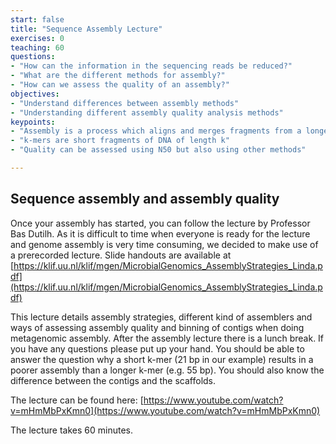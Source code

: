 ```yaml
---
start: false
title: "Sequence Assembly Lecture"
exercises: 0
teaching: 60
questions:
- "How can the information in the sequencing reads be reduced?"
- "What are the different methods for assembly?"
- "How can we assess the quality of an assembly?"
objectives:
- "Understand differences between assembly methods"
- "Understanding different assembly quality analysis methods"
keypoints:
- "Assembly is a process which aligns and merges fragments from a longer DNA sequence in order to reconstruct the original sequence."
- "k-mers are short fragments of DNA of length k"
- "Quality can be assessed using N50 but also using other methods"

---
```


## Sequence assembly and assembly quality

Once your assembly has started, you can follow the lecture by Professor Bas Dutilh. As it is difficult to time when everyone is ready for the lecture and genome assembly is very time consuming, we decided to make use of a prerecorded lecture. Slide handouts are available at [https://klif.uu.nl/klif/mgen/MicrobialGenomics_AssemblyStrategies_Linda.pdf](https://klif.uu.nl/klif/mgen/MicrobialGenomics_AssemblyStrategies_Linda.pdf)

This lecture details assembly strategies, different kind of assemblers and ways of assessing assembly quality and binning of contigs when doing metagenomic assembly. After the assembly lecture there is a lunch break. If you have any questions please put up your hand. You should be able to answer the question why a short k-mer (21 bp in our example) results in a poorer assembly than a longer k-mer (e.g. 55 bp). You should also know the difference between the contigs and the scaffolds. 

The lecture can be found here: [https://www.youtube.com/watch?v=mHmMbPxKmn0](https://www.youtube.com/watch?v=mHmMbPxKmn0) 

The lecture takes 60 minutes. 
